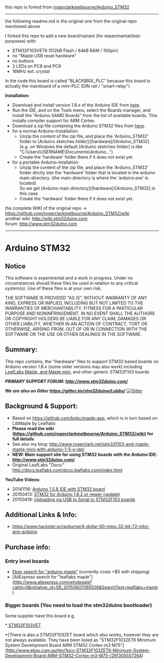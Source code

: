 this repo is forked from [rogerclarkmelbourne/Arduino_STM32](https://github.com/rogerclarkmelbourne/Arduino_STM32)  
  
----  

the following readme.md is the original one from the original repo mentioned above  
  
I forked this repo to add a new board/variant (for experimantal/test-purposes) with:
* STM32F103VET6 (512kB Flash / 64kB RAM / 100pin)
* no "Maple USB reset hardware"
* no buttons 
* 2 LEDs on PC8 and PC9 
* 16MHz ext. crystal

In the code this board is called "BLACKBRIX_PLC" because this board is actually the mainboard of a mini-PLC (DIN rail / "smart-relay")  
  
  
**Installation:**  
* Download and install version 1.8.x of the Arduino IDE from [here](https://www.arduino.cc/en/Main/Software).
* Run the IDE, and on the Tools menu, select the Boards manager, and install the "Arduino SAMD Boards" from the list of available boards. This installs compiler support for ARM Cortex.
* Download a zip file containing the Arduino STM32 files from [here](https://github.com/BlackBrix/Arduino_STM32/archive/master.zip).
* for a normal Arduino-Installation:  
  * Unzip the content of the zip file, and place the 'Arduino_STM32' folder to [Arduino sketches folder]/[hardware]/[Arduino_STM32].  
  (e.g. on Windows the default [Arduino sketches folder] is like "C:\Users\USERNAME\Documents\Arduino\...")
  * Create the 'hardware' folder there if it does not exist yet.
* for a portable Arduino-Intallation:  
  * Unzip the content of the zip file, and place the 'Arduino_STM32' folder dirctly into the 'hardware' folder that is located in the arduino main-directory. (the main-directory is where the 'arduino.exe' is located)  
So we get [Arduino main directory]/[hardware]/[Arduino_STM32] in this case.
  * Create the 'hardware' folder there if it does not exist yet.
  
  
the complete WIKI of the original repo -> https://github.com/rogerclarkmelbourne/Arduino_STM32/wiki  
another wiki: http://wiki.stm32duino.com  
forum:  http://www.stm32duino.com
  
  
---- 




Arduino STM32  
=============  

## Notice

This software is experimental and a work in progress.
Under no circumstances should these files be used in relation to any critical system(s).
Use of these files is at your own risk.

THE SOFTWARE IS PROVIDED "AS IS", WITHOUT WARRANTY OF ANY KIND, EXPRESS OR IMPLIED, INCLUDING BUT NOT LIMITED TO THE WARRANTIES OF MERCHANTABILITY, FITNESS FOR A PARTICULAR PURPOSE AND NONINFRINGEMENT. IN NO EVENT SHALL THE AUTHORS OR COPYRIGHT HOLDERS BE LIABLE FOR ANY CLAIM, DAMAGES OR OTHER LIABILITY, WHETHER IN AN ACTION OF CONTRACT, TORT OR OTHERWISE, ARISING FROM, OUT OF OR IN CONNECTION WITH THE SOFTWARE OR THE USE OR OTHER DEALINGS IN THE SOFTWARE.

## Summary:  
This repo contains, the "Hardware" files to support STM32 based boards on Arduino version 1.8.x (some older versions may also work)  including [LeafLabs Maple, and Maple mini](http://www.leaflabs.com/about-maple/), and other generic STM32F103 boards  

***PRIMARY SUPPORT FORUM: http://www.stm32duino.com/***

***We are also on Gitter https://gitter.im/stm32duino/Lobby/***
[![Gitter](https://badges.gitter.im/Join%20Chat.svg)](https://gitter.im/stm32duino/Lobby?utm_source=badge&utm_medium=badge&utm_campaign=pr-badge&utm_content=badge)

## Background & Support:  
* Based on https://github.com/bobc/maple-asp, which is in turn based on LibMaple by Leaflabs  
* **Please read the wiki (https://github.com/rogerclarkmelbourne/Arduino_STM32/wiki) for full details**
* See also my blog: http://www.rogerclark.net/stm32f103-and-maple-maple-mini-with-arduino-1-5-x-ide/  
* **NEW: Main support site for using STM32 boards with the Arduino IDE: http://www.stm32duino.com/**  
* Original LeafLabs "Docs:" http://docs.leaflabs.com/docs.leaflabs.com/index.html


**YouTube Videos:** 
* 20141116: [Arduino 1.5.8 IDE with STM32 board](https://www.youtube.com/watch?v=-zwGnytGT8M)
* 20150413: [STM32 for Arduino 1.6.2 or newer (update)](https://www.youtube.com/watch?v=TePglhSkghg)
* 20150419: [Uploading via USB to Serial to STM32F103 boards](https://www.youtube.com/watch?v=G_RF0a0hrak)

## Additional Links & Info:  
* https://www.hackster.io/rayburne/4-dollar-90-mips-32-bit-72-mhz-arm-arduino  

## Purchase info:  
### Entry level boards

* [Ebay search for "arduino maple"](http://www.ebay.com/sch/i.html?_from=R40&_sacat=0&LH_BIN=1&_nkw=arduino+maple&_sop=15) (currently costs <$5 with shipping)
* [AliExpress search for "leaflabs maple"] (http://www.aliexpress.com/wholesale?catId=0&initiative_id=SB_20150607085526&SearchText=leaflabs+maple)

### Bigger boards (You need to load the stm32duino bootloader)

Some supplier have this board e.g.

*[ STM32F103VET ](http://www.ebay.com.au/itm/1PCS-STM32F103VET6-ARM-STM32-Minimum-System-Development-Board-Arduino-M77-/301433302819)

*[There is also a STM32F103ZET board which also works, however they are not always available. They have been listed as "STM32F103ZET6 Minimum System Development Board ARM STM32 Cortex-m3 M75"]
(http://www.ebay.com.au/itm/1pcs-STM32F103ZET6-Minimum-System-Development-Board-ARM-STM32-Cortex-m3-M75-/291305557264)

